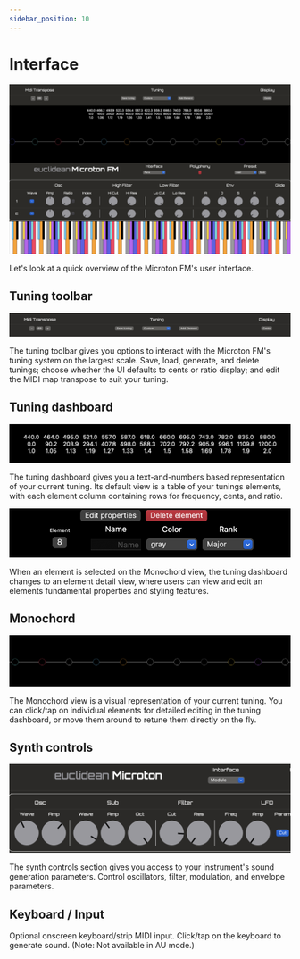 ```yaml
---
sidebar_position: 10
---
```


# Interface

![Microton Interface](/img/interface_with_keyboard.png)

Let's look at a quick overview of the Microton FM's user interface.

## Tuning toolbar

![Toolbar](/img/toolbar.png)

The tuning toolbar gives you options to interact with the Microton FM's tuning system on the largest scale. Save, load, generate, and delete tunings; choose whether the UI defaults to cents or ratio display; and edit the MIDI map transpose to suit your tuning.

## Tuning dashboard

![Dashboard - tuning](/img/dashboard.png)

The tuning dashboard gives you a text-and-numbers based representation of your current tuning. Its default view is a table of your tunings elements, with each element column containing rows for frequency, cents, and ratio. 

![Dashboard - styling](/img/styler.png)

When an element is selected on the Monochord view, the tuning dashboard changes to an element detail view, where users can view and edit an elements fundamental properties and styling features.

## Monochord

![Monochord](/img/monochord_view.png)

The Monochord view is a visual representation of your current tuning. You can click/tap on individual elements for detailed editing in the tuning dashboard, or move them around to retune them directly on the fly.

## Synth controls

![Synth controls](/img/interface.png)

The synth controls section gives you access to your instrument's sound generation parameters. Control oscillators, filter, modulation, and envelope parameters.

## Keyboard / Input

Optional onscreen keyboard/strip MIDI input. Click/tap on the keyboard to generate sound. (Note: Not available in AU mode.)
